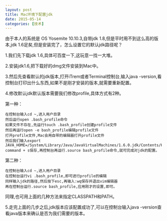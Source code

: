 ```yaml
---
layout: post
title: Mac环境下配置jdk
date: 2015-05-14
categories: [技术]
---
```


由于本人的系统是 OS Yosemite 10.10.3,自带jdk 1.8,但是平时用不到这么高的版本,jdk 1.6足矣,但是安装完了，怎么设置它的默认jdk路径呢？

1.我们先下载jdk 1.6,具体可百度一下,这玩意一找一大堆。

2.安装jdk1.6,把下载好的dmg文件安装到Mac中。

3.然后先查看默认的jdk版本,打开iTrem或者Terminal控制台,输入java -version,看控制台打印出什么东西,如果不是刚才安装的版本,就需要重新配置。

4.修改默认jdk默认版本需要我们修改profile,具体方式有2种。

第一种：

    在控制台输入cd ~,进入用户目录
    然后运行open .bash_profile命令
    如果文件不存在,先运行touch .bash_profile创建profile文件
    然后再运行open -e bash_profile编辑profile文件
    打开profile文件,Mac会用自带的编辑器打开profile文件
    然后我们输入export JAVA_HOME=/System/Library/Java/JavaVirtualMachines/1.6.0.jdk/Contents/Home
    command + s保存,再控制台再运行.source bash_profile命令,就可完成对jdk的配置。

第二种：

    在控制台输入cd ~,进入用户目录
    在控制台运行vi .bash_profile,即可进行profile的编辑
    同样输入jdk的路径,然后按下esc,再输入:wq保存并退出vim编辑器
    再在控制台运行.source bash_profile,应用刚才的设置,即可。

同理,也可用上面的几种方法来指定CLASSPATH和PATH。

5.走完上面的几步之后,jdk版本应该配置成功了,可以在控制台输入java -version查看java版本来确认是否为我们需要的版本。